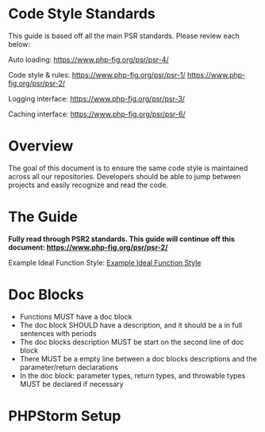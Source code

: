 # Code Style Standards

This guide is based off all the main PSR standards. Please review each below:

Auto loading:
<https://www.php-fig.org/psr/psr-4/>

Code style & rules:
<https://www.php-fig.org/psr/psr-1/>
<https://www.php-fig.org/psr/psr-2/>

Logging interface:
<https://www.php-fig.org/psr/psr-3/>

Caching interface:
<https://www.php-fig.org/psr/psr-6/>

# Overview

The goal of this document is to ensure the same code style is maintained across all our repositories.
Developers should be able to jump between projects and easily recognize and read the code.

# The Guide

**Fully read through PSR2 standards. This guide will continue off this document: <https://www.php-fig.org/psr/psr-2/>**

Example Ideal Function Style:
[Example Ideal Function Style](https://i.imgur.com/aOnJUB4.png)

# Doc Blocks

- Functions MUST have a doc block
- The doc block SHOULD have a description, and it should be a in full sentences with periods
- The doc blocks description MUST be start on the second line of doc block
- There MUST be a empty line between a doc blocks descriptions and the parameter/return declarations
- In the doc block: parameter types, return types, and throwable types MUST be declared if necessary
 
# PHPStorm Setup
